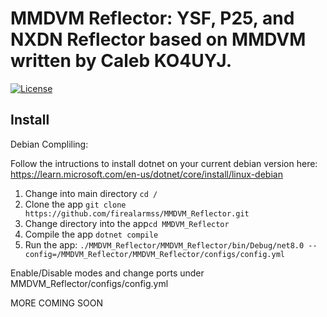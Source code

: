 # MMDVM Reflector: YSF, P25, and NXDN Reflector based on MMDVM written by Caleb KO4UYJ.

[![License](https://img.shields.io/badge/License-GPLv3-blue?style=for-the-badge)](https://www.gnu.org/licenses/gpl-3.0)

## Install

Debian Compliling:

Follow the intructions to install dotnet on your current debian version here: https://learn.microsoft.com/en-us/dotnet/core/install/linux-debian

1. Change into main directory `cd /`
3. Clone the app `git clone https://github.com/firealarmss/MMDVM_Reflector.git`
4. Change directory into the app`cd MMDVM_Reflector`
5. Compile the app `dotnet compile`
6. Run the app: `./MMDVM_Reflector/MMDVM_Reflector/bin/Debug/net8.0 --config=/MMDVM_Reflector/MMDVM_Reflector/configs/config.yml`

Enable/Disable modes and change ports under MMDVM_Reflector/configs/config.yml

MORE COMING SOON
